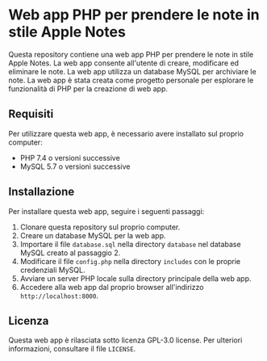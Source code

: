 # Web app PHP per prendere le note in stile Apple Notes

Questa repository contiene una web app PHP per prendere le note in stile Apple Notes. La web app consente all'utente di creare, modificare ed eliminare le note. La web app utilizza un database MySQL per archiviare le note. La web app è stata creata come progetto personale per esplorare le funzionalità di PHP per la creazione di web app.

## Requisiti

Per utilizzare questa web app, è necessario avere installato sul proprio computer:

- PHP 7.4 o versioni successive
- MySQL 5.7 o versioni successive

## Installazione

Per installare questa web app, seguire i seguenti passaggi:

1. Clonare questa repository sul proprio computer.
2. Creare un database MySQL per la web app.
3. Importare il file `database.sql` nella directory `database` nel database MySQL creato al passaggio 2.
4. Modificare il file `config.php` nella directory `includes` con le proprie credenziali MySQL.
5. Avviare un server PHP locale sulla directory principale della web app.
6. Accedere alla web app dal proprio browser all'indirizzo `http://localhost:8000`.

## Licenza

Questa web app è rilasciata sotto licenza GPL-3.0 license. Per ulteriori informazioni, consultare il file `LICENSE`.
